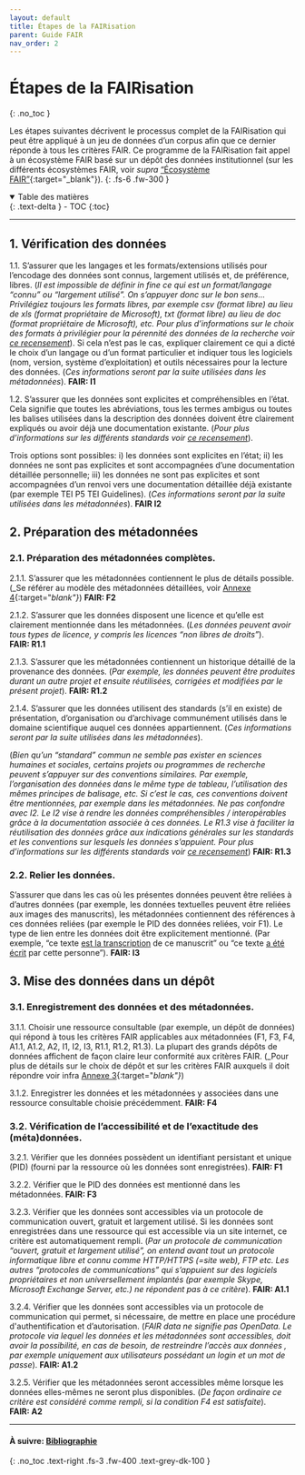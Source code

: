 ```yaml
---
layout: default
title: Étapes de la FAIRisation
parent: Guide FAIR
nav_order: 2
---
```


# Étapes de la FAIRisation
{: .no_toc }

Les étapes suivantes décrivent le processus complet de la FAIRisation qui peut être appliqué à un jeu de données d’un corpus afin que ce dernier réponde à tous les critères FAIR. Ce programme de la FAIRisation fait appel à un écosystème FAIR basé sur un dépôt des données institutionnel (sur les différents écosystèmes FAIR, voir _supra_ [“Écosystème FAIR”](/docs/fair-guide/presentation.html#écosystème-fair){:target="_blank"}).
{: .fs-6 .fw-300 }

<details open markdown="block">
  <summary>
    Table des matières
  </summary>
  {: .text-delta }
- TOC
{:toc}
</details>

---

## 1. Vérification des données

1.1. S’assurer que les langages et les formats/extensions utilisés pour l’encodage des données sont connus, largement utilisés et, de préférence, libres. (_Il est impossible de définir in fine ce qui est un format/langage “connu” ou “largement utilisé”. On s’appuyer donc sur le bon sens… Privilégiez toujours les formats libres, par exemple csv (format libre) au lieu de xls (format propriétaire de Microsoft), txt (format libre) au lieu de doc (format propriétaire de Microsoft), etc. Pour plus d’informations sur le choix des formats à privilégier pour la pérennité des données de la recherche voir [ce recensement](https://dans.knaw.nl/en/about/services/easy/information-about-depositing-data/before-depositing/file-formats)_). Si cela n’est pas le cas, expliquer clairement ce qui a dicté le choix d’un langage ou d’un format particulier et indiquer tous les logiciels (nom, version, système d’exploitation) et outils nécessaires pour la lecture des données. (_Ces informations seront par la suite utilisées dans les métadonnées_). **FAIR: I1**

1.2. S’assurer que les données sont explicites et compréhensibles en l’état. Cela signifie que toutes les abréviations, tous les termes ambigus ou toutes les balises utilisées dans la description des données doivent être clairement expliqués ou avoir déjà une documentation existante. (_Pour plus d’informations sur les différents standards voir [ce recensement](http://rd-alliance.github.io/metadata-directory/standards/)_).

<span class="margin-top-reduction">Trois options sont possibles: i) les données sont explicites en l’état; ii) les données ne sont pas explicites et sont accompagnées d’une documentation détaillée personnelle; iii) les données ne sont pas explicites et sont accompagnées d’un renvoi vers une documentation détaillée déjà existante (par exemple TEI P5 TEI Guidelines). (_Ces informations seront par la suite utilisées dans les métadonnées_). **FAIR I2**</span>


## 2. Préparation des métadonnées

### 2.1. Préparation des métadonnées complètes.

2.1.1. S’assurer que les métadonnées contiennent le plus de détails possible. (_Se référer au modèle des métadonnées détaillées, voir [Annexe 4](/docs/fair-guide/annexe-4){:target="_blank"}_) **FAIR: F2**

2.1.2. S’assurer que les données disposent une licence et qu’elle est clairement mentionnée dans les métadonnées. (_Les données peuvent avoir tous types de licence, y compris les licences “non libres de droits”_). **FAIR: R1.1**

2.1.3. S’assurer que les métadonnées contiennent un historique détaillé de la provenance des données. (_Par exemple, les données peuvent être produites durant un autre projet et ensuite réutilisées, corrigées et modifiées par le présent projet_). **FAIR: R1.2**

2.1.4. S’assurer que les données utilisent des standards (s’il en existe) de présentation, d’organisation ou d’archivage communément utilisés dans le domaine scientifique auquel ces données appartiennent. (_Ces informations seront par la suite utilisées dans les métadonnées_).

<span class="margin-top-reduction">(_Bien qu’un “standard” commun ne semble pas exister en sciences humaines et sociales, certains projets ou programmes de recherche peuvent s’appuyer sur des conventions similaires. Par exemple, l’organisation des données dans le même type de tableau, l’utilisation des mêmes principes de balisage, etc. Si c’est le cas, ces conventions doivent être mentionnées, par exemple dans les métadonnées. Ne pas confondre avec I2. Le I2 vise à rendre les données compréhensibles / interopérables grâce à la documentation associée à ces données. Le R1.3 vise à faciliter la réutilisation des données grâce aux indications générales sur les standards et les conventions sur lesquels les données s’appuient. Pour plus d’informations sur les différents standards voir [ce recensement](http://rd-alliance.github.io/metadata-directory/standards/)_) **FAIR: R1.3**</span>

### 2.2. Relier les données.

S’assurer que dans les cas où les présentes données peuvent être reliées à d’autres données (par exemple, les données textuelles peuvent être reliées aux images des manuscrits), les métadonnées contiennent des références à ces données reliées (par exemple le PID des données reliées, voir F1). Le type de lien entre les données doit être explicitement mentionné. (Par exemple, “ce texte <u>est la transcription</u> de ce manuscrit” ou “ce texte <u>a été écrit</u> par cette personne”). **FAIR: I3**

## 3. Mise des données dans un dépôt

### 3.1. Enregistrement des données et des métadonnées.

3.1.1. Choisir une ressource consultable (par exemple, un dépôt de données) qui répond à tous les critères FAIR applicables aux métadonnées (F1, F3, F4, A1.1, A1.2, A2, I1, I2, I3, R1.1, R1.2, R1.3). La plupart des grands dépôts de données affichent de façon claire leur conformité aux critères FAIR. (_Pour plus de détails sur le choix de dépôt et sur les critères FAIR auxquels il doit répondre voir infra [Annexe 3](/docs/fair-guide/annexe-3){:target="_blank"}_)

3.1.2. Enregistrer les données et les métadonnées y associées dans une ressource consultable choisie précédemment. **FAIR: F4**

### 3.2. Vérification de l’accessibilité et de l’exactitude des (méta)données.

3.2.1. Vérifier que les données possèdent un identifiant persistant et unique (PID) (fourni par la ressource où les données sont enregistrées). **FAIR: F1**

3.2.2. Vérifier que le PID des données est mentionné dans les métadonnées. **FAIR: F3**

3.2.3. Vérifier que les données sont accessibles via un protocole de communication ouvert, gratuit et largement utilisé. Si les données sont enregistrées dans une ressource qui est accessible via un site internet, ce critère est automatiquement rempli. (_Par un protocole de communication “ouvert, gratuit et largement utilisé”, on entend avant tout un protocole informatique libre et connu comme HTTP/HTTPS (=site web), FTP etc. Les autres “protocoles de communications” qui s’appuient sur des logiciels propriétaires et non universellement implantés (par exemple Skype, Microsoft Exchange Server, etc.) ne répondent pas à ce critère_). **FAIR: A1.1**

3.2.4. Vérifier que les données sont accessibles via un protocole de communication qui permet, si nécessaire, de mettre en place une procédure d'authentification et d’autorisation. (_FAIR data ne signifie pas OpenData. Le protocole via lequel les données et les métadonnées sont accessibles, doit avoir la possibilité, en cas de besoin, de restreindre l’accès aux données , par exemple uniquement aux utilisateurs possédant un login et un mot de passe_). **FAIR: A1.2**

3.2.5. Vérifier que les métadonnées seront accessibles même lorsque les données elles-mêmes ne seront plus disponibles. (_De façon ordinaire ce critère est considéré comme rempli, si la condition F4 est satisfaite_). **FAIR: A2**
 
---

#### À suivre: [Bibliographie](/docs/fair-guide/bibliography)
{: .no_toc .text-right .fs-3 .fw-400 .text-grey-dk-100 }
